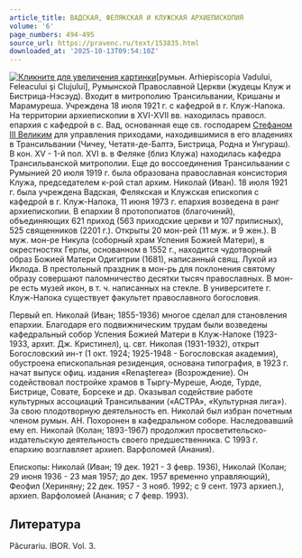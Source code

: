 ```yaml
---
article_title: ВАДСКАЯ, ФЕЛЯКСКАЯ И КЛУЖСКАЯ АРХИЕПИСКОПИЯ
volume: '6'
page_numbers: 494-495
source_url: https://pravenc.ru/text/153835.html
downloaded_at: '2025-10-13T09:54:10Z'
---
```


[![](https://pravenc.ru/data/770/460/1234/i200.jpg "Кликните для увеличения картинки")](https://pravenc.ru/data/770/460/1234/i400.jpg)[румын. Arhiepiscopia Vadului, Feleacului şi Clujului], Румынской Православной Церкви (жудецы Клуж и Бистрица-Нэсэуд). Входит в митрополию Трансильвании, Кришаны и Марамуреша. Учреждена 18 июля 1921 г. с кафедрой в г. Клуж-Напока. На территории архиепископии в XVI-XVII вв. находилась правосл. епархия с кафедрой в с. Вад, основанная еще св. господарем [Стефаном III Великим](<https://pravenc.ru/text/Стефаном III Великим.html>) для управления приходами, находившимися в его владениях в Трансильвании (Чичеу, Четатя-де-Балтэ, Бистрица, Родна и Унгураш). В кон. XV - 1-й пол. XVI в. в Феляке (близ Клужа) находилась кафедра Трансильванской митрополии. Еще до воссоединения Трансильвании с Румынией 20 июля 1919 г. была образована православная консистория Клужа, председателем к-рой стал архим. Николай (Иван). 18 июля 1921 г. была учреждена Вадская, Фелякская и Клужская епископия с кафедрой в г. Клуж-Напока, 11 июня 1973 г. епархия возведена в ранг архиепископии. В епархии 8 протопопиатов (благочиний), объединяющих 621 приход (563 приходские церкви и 107 приписных), 525 священников (2201 г.). Открыты 20 мон-рей (11 муж. и 9 жен.). В муж. мон-ре Никула (соборный храм Успения Божией Матери), в окрестностях Герлы, основанном в 1552 г., находится чудотворный образ Божией Матери Одигитрии (1681), написанный свящ. Лукой из Иклода. В престольный праздник в мон-рь для поклонения святому образу совершают паломничество десятки тысяч православных. В мон-ре есть музей икон, в т. ч. написанных на стекле. В университете г. Клуж-Напока существует факультет православного богословия.

Первый еп. Николай (Иван; 1855-1936) многое сделал для становления епархии. Благодаря его подвижническим трудам были возведены кафедральный собор Успения Божией Матери в Клуж-Напоке (1923-1933, архит. Дж. Кристинел), ц. свт. Николая (1931-1932), открыт Богословский ин-т (1 окт. 1924; 1925-1948 - Богословская академия), обустроена епископальная резиденция, основана типография, в 1923 г. начат выпуск офиц. издания «Renaşterea» (Возрождение). Он содействовал постройке храмов в Тыргу-Муреше, Аюде, Турде, Бистрице, Совате, Борсеке и др. Оказывал содействие работе культурных ассоциаций Трансильвании («АСТРА», «Культурная лига»). За свою плодотворную деятельность еп. Николай был избран почетным членом румын. АН. Похоронен в кафедральном соборе. Наследовавший ему еп. Николай (Колан; 1893-1967) продолжил просветительско-издательскую деятельность своего предшественника. С 1993 г. епархию возглавляет архиеп. Варфоломей (Анания).

Епископы: Николай (Иван; 19 дек. 1921 - 3 февр. 1936), Николай (Колан; 29 июня 1936 - 23 мая 1957; до дек. 1957 временно управляющий), Феофил (Хериняну; 22 дек. 1957 - 3 нояб. 1992; с 9 сент. 1973 архиеп.), архиеп. Варфоломей (Анания; с 7 февр. 1993).

## Литература

Păcurariu. IBOR. Vol. 3.
